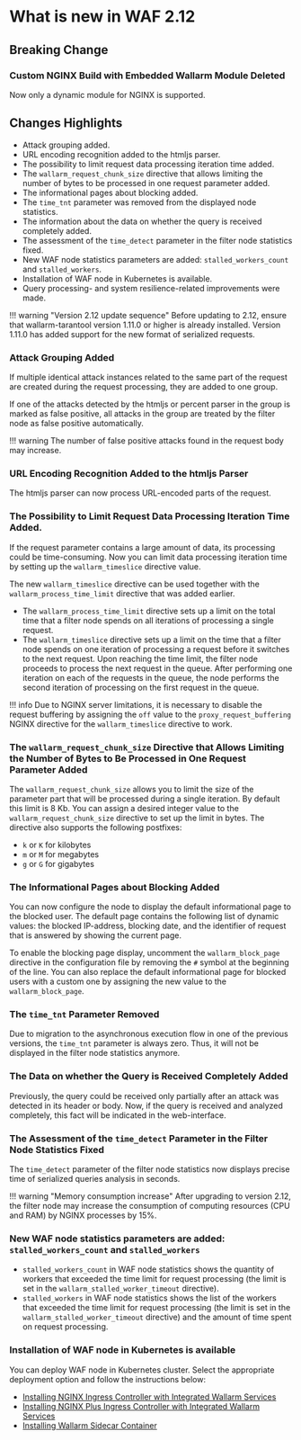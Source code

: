 # What is new in WAF 2.12

## Breaking Change

### Custom NGINX Build with Embedded Wallarm Module Deleted

Now only a dynamic module for NGINX is supported.

## Changes Highlights

* Attack grouping added.
* URL encoding recognition added to the htmljs parser.
* The possibility to limit request data processing iteration time added.
* The `wallarm_request_chunk_size` directive that allows limiting the number of bytes to be processed in one request parameter added.
* The informational pages about blocking added.
* The `time_tnt` parameter was removed from the displayed node statistics.
* The information about the data on whether the query is received completely added.
* The assessment of the `time_detect` parameter in the filter node statistics fixed.
* New WAF node statistics parameters are added: `stalled_workers_count` and `stalled_workers`.
* Installation of WAF node in Kubernetes is available.
* Query processing- and system resilience-related improvements were made.

!!! warning "Version 2.12 update sequence"
    Before updating to 2.12, ensure that wallarm-tarantool version 1.11.0 or higher is already installed. Version 1.11.0 has added support for the new format of serialized requests. 

### Attack Grouping Added
If multiple identical attack instances related to the same part of the request are created during the request processing, they are added to one group.

If one of the attacks detected by the htmljs or percent parser in the group is marked as false positive, all attacks in the group are treated by the filter node as false positive automatically.

!!! warning
    The number of false positive attacks found in the request body may increase.

### URL Encoding Recognition Added to the htmljs Parser
The htmljs parser can now process URL-encoded parts of the request.

### The Possibility to Limit Request Data Processing Iteration Time Added.
If the request parameter contains a large amount of data, its processing could be time-consuming. Now you can limit data processing iteration time by setting up the `wallarm_timeslice` directive value. 

The new `wallarm_timeslice` directive can be used together with the `wallarm_process_time_limit` directive that was added earlier. 
* The `wallarm_process_time_limit` directive sets up a limit on the total time that a filter node spends on all iterations of processing a single request.
* The `wallarm_timeslice` directive sets up a limit on the time that a filter node spends on one iteration of processing a request before it switches to the next request. Upon reaching the time limit, the filter node proceeds to process the next request in the queue. After performing one iteration on each of the requests in the queue, the node performs the second iteration of processing on the first request in the queue.

!!! info
    Due to NGINX server limitations, it is necessary to disable the request buffering by assigning the `off` value to the `proxy_request_buffering` NGINX directive for the `wallarm_timeslice` directive to work.

### The `wallarm_request_chunk_size` Directive that Allows Limiting the Number of Bytes to Be Processed in One Request Parameter Added
The `wallarm_request_chunk_size` allows you to limit the size of the parameter part that will be processed during a single iteration. By default this limit is 8 Kb. You can assign a desired integer value to the `wallarm_request_chunk_size` directive to set up the limit in bytes. The directive also supports the following postfixes:
* `k` or `K` for kilobytes
* `m` or `M` for megabytes
* `g` or `G` for gigabytes

### The Informational Pages about Blocking Added
You can now configure the node to display the default informational page to the blocked user. The default page contains the following list of dynamic values: the blocked IP-address, blocking date, and the identifier of request that is answered by showing the current page.

To enable the blocking page display, uncomment the `wallarm_block_page` directive in the configuration file by removing the `#` symbol at the beginning of the line. You can also replace the default informational page for blocked users with a custom one by assigning the new value to the `wallarm_block_page`.

### The `time_tnt` Parameter Removed
Due to migration to the asynchronous execution flow in one of the previous versions, the `time_tnt` parameter is always zero. Thus, it will not be displayed in the filter node statistics anymore.

### The Data on whether the Query is Received Completely Added
Previously, the query could be received only partially after an attack was detected in its header or body. Now, if the query is received and analyzed completely, this fact will be indicated in the web-interface.

### The Assessment of the `time_detect` Parameter in the Filter Node Statistics Fixed
The `time_detect` parameter of the filter node statistics now displays precise time of serialized queries analysis in seconds.

!!! warning "Memory consumption increase"
    After upgrading to version 2.12, the filter node may increase the consumption of computing resources (CPU and RAM) by NGINX processes by 15%.

### New WAF node statistics parameters are added: `stalled_workers_count` and `stalled_workers`

* `stalled_workers_count` in WAF node statistics shows the quantity of workers that exceeded the time limit for request processing (the limit is set in the `wallarm_stalled_worker_timeout` directive).
* `stalled_workers` in WAF node statistics shows the list of the workers that exceeded the time limit for request processing (the limit is set in the `wallarm_stalled_worker_timeout` directive) and the amount of time spent on request processing.

### Installation of WAF node in Kubernetes is available

You can deploy WAF node in Kubernetes cluster. Select the appropriate deployment option and follow the instructions below:

* [Installing NGINX Ingress Controller with Integrated Wallarm Services](../admin-en/installation-kubernetes-en.md)	
* [Installing NGINX Plus Ingress Controller with Integrated Wallarm Services](../admin-en/installation-guides/ingress-plus/introduction.md)	
* [Installing Wallarm Sidecar Container](../admin-en/installation-guides/kubernetes/wallarm-sidecar-container.md)
